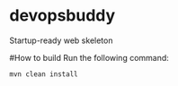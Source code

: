 # devopsbuddy
Startup-ready web skeleton

#How to build
Run the following command:
```
mvn clean install
```
